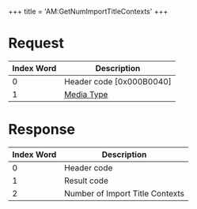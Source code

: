 +++
title = 'AM:GetNumImportTitleContexts'
+++

# Request

| Index Word | Description                                            |
|------------|--------------------------------------------------------|
| 0          | Header code \[0x000B0040\]                             |
| 1          | [Media Type](Filesystem_services#MediaType "wikilink") |

# Response

| Index Word | Description                     |
|------------|---------------------------------|
| 0          | Header code                     |
| 1          | Result code                     |
| 2          | Number of Import Title Contexts |